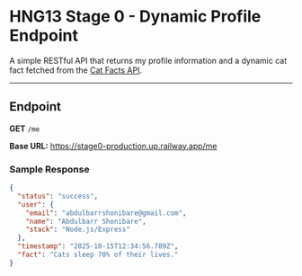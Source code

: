 # HNG13 Stage 0 - Dynamic Profile Endpoint 

A simple RESTful API that returns my profile information and a dynamic cat fact fetched from the [Cat Facts API](https://catfact.ninja/fact).

---

## Endpoint

**GET** `/me`

**Base URL:** https://stage0-production.up.railway.app/me

### Sample Response

```json
{
  "status": "success",
  "user": {
    "email": "abdulbarrshonibare@gmail.com",
    "name": "Abdulbarr Shonibare",
    "stack": "Node.js/Express"
  },
  "timestamp": "2025-10-15T12:34:56.789Z",
  "fact": "Cats sleep 70% of their lives."
}

